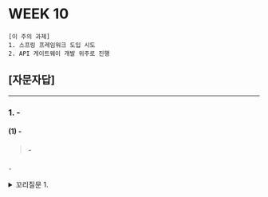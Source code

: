 # WEEK 10

```
[이 주의 과제]
1. 스프링 프레임워크 도입 시도
2. API 게이트웨이 개발 위주로 진행
```



## [자문자답]


----------


### 1. -


#### (1) -
> ##### -
```
-
```

<details>
<summary> 꼬리질문 1. </summary>

###### 꼬리질문 1. -

```
-
```

</details>
